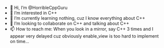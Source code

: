 - 👋 Hi, I’m @HorribleCppGuru
- 👀 I’m interested in C++
- 🌱 I’m currently learning nothing, cuz I know everything about C++
- 💞️ I’m looking to collaborate on C++ and talking about C++
- 📫 How to reach me: When you look in a mirror, say C++ 3 times and I appear very delayed cuz obviously enable_view is too hard to implement on time...

<!---
HorribleCppGuru/HorribleCppGuru is a ✨ special ✨ repository because its `README.md` (this file) appears on your GitHub profile.
You can click the Preview link to take a look at your changes.
--->
